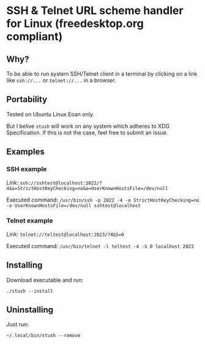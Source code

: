 # SSH & Telnet URL scheme handler for Linux (freedesktop.org compliant)

## Why?

To be able to run system SSH/Telnet client in a terminal by clicking
on a link like `ssh://...` or `telnet://...` in a browser.

## Portability
Tested on Ubuntu Linux Eoan only.

But I belive ```stush``` will work on any system which adheres to XDG Specification.
If this is not the case, feel free to submit an issue.

## Examples
### SSH example
Link: `ssh://sshtest@localhost:2022/?4&o=StrictHostKeyChecking=no&o=UserKnownHostsFile=/dev/null`

Executed command:
`/usr/bin/ssh -p 2022 -4 -o StrictHostKeyChecking=no -o UserKnownHostsFile=/dev/null sshtest@localhost`

### Telnet example
Link: `telnet://teltest@localhost:2023/?4&S=0`

Executed command:
`/usr/bin/telnet -l teltest -4 -S 0 localhost 2023`

## Installing

Download executable and run:
```
./stush --install
```

## Uninstalling

Just run:
```
~/.local/bin/stush --remove
```
